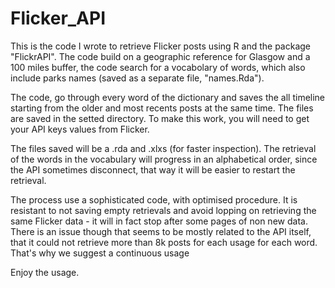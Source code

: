 # Flicker_API
This is the code I wrote to retrieve Flicker posts using R and the package "FlickrAPI".
The code build on a geographic reference for Glasgow and a 100 miles buffer, the code search for a vocabolary of words, which also include parks names (saved as a separate file, "names.Rda").

The code, go through every word of the dictionary and saves the all timeline starting from the older and most recents posts at the same time. The files are saved in the setted directory. To make this work, you will need to get your API keys values from Flicker. 

The files saved will be a .rda and .xlxs (for faster inspection). The retrieval of the words in the vocabulary will progress in an alphabetical order, since the API sometimes disconnect, that way it will be easier to restart the retrieval.

The process use a sophisticated code, with optimised procedure. It is resistant to not saving empty retrievals and avoid lopping on retrieving the same Flicker data - it will in fact stop after some pages of non new data. There is an issue though that seems to be mostly related to the API itself, that it could not retrieve more than 8k posts for each usage for each word. That's why we suggest a continuous usage 

Enjoy the usage. 
